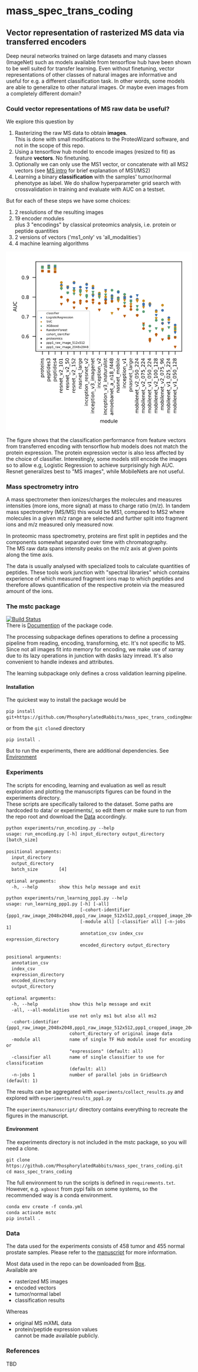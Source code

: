 # mass_spec_trans_coding
## Vector representation of rasterized MS data via transferred encoders

Deep neural networks trained on large datasets and many classes (ImageNet) such as models available from tensorflow hub have been shown to be well suited for transfer learning. Even without finetuning, vector representations of other classes of natural images are informative and useful for e.g. a different classification task. In other words, some models are able to generalize to other natural images. Or maybe even images from a completely different domain?

### Could vector representations of MS raw data be useful?  
We explore this question by
1. Rasterizing the raw MS data to obtain **images**.  
    This is done with small modifications to the ProteoWizard software, and not in the scope of this repo.
2. Using a tensorflow hub model to encode images (resized to fit) as feature **vectors**. No finetuning.  
3. Optionally we can only use the MS1 vector, or concatenate with all MS2 vectors (see [MS intro](###mass-spectrometry-intro) for brief explanation of MS1/MS2)
4. Learning a binary **classification** with the samples' tumor/normal phenotype as label. We do shallow hyperparameter grid search with crossvalidation in training and evaluate with AUC on a testset.  

But for each of these steps we have some choices:
1. 2 resolutions of the resulting images
2. 19 encoder modules  
    plus 3 "encodings" by classical proteomics analysis, i.e. protein or peptide quantities  
3. 2 versions of vectors ('ms1_only' vs 'all_modalities')
4. 4 machine learning algorithms

![prostate tumor/normal classification](experiments/manuscript/classifiers_module.png)

The figure shows that the classification performance from feature vectors from transferred encoding with tensorflow hub models does not match the protein expression. The protein expression vector is also less affected by the choice of classifier.
Interestingly, some models still encode the images so to allow e.g, Logistic Regression to achieve surprisingly high AUC.  
Resnet generalizes best to "MS images", while MobileNets are not useful.


### Mass spectrometry intro
A mass spectrometer then ionizes/charges the molecules and measures intensities (more ions, more signal) at mass to charge ratio (m/z). In tandem mass spectrometry (MS/MS) this would be MS1, compared to MS2 where molecules in a given m/z range are selected and further split into fragment ions and m/z measured only measured now.

In proteomic mass spectrometry, proteins are first split in peptides and the components somewhat separated over time with chromatography.  
The MS raw data spans intensity peaks on the m/z axis at given points along the time axis.  

The data is usually analysed with specialized tools to calculate quantities of peptides. These tools work junction with "spectral libraries" which contains experience of which measured fragment ions map to which peptides and therefore allows quantification of the respective protein via the measured amount of the ions.

### The mstc package
[![Build Status](https://travis-ci.com/PhosphorylatedRabbits/mass_spec_trans_coding.svg?branch=master)](https://travis-ci.com/PhosphorylatedRabbits/mass_spec_trans_coding)  
There is [Documention](https://phosphorylatedrabbits.github.io/mass_spec_trans_coding/) of the package code.

The processing subpackage defines operations to define a processing pipeline from reading, encoding, transforming, etc.
It's not specific to MS.
Since not all images fit into memory for encoding, we make use of xarray due to its lazy operations in junction with dasks lazy imread.
It's also convenient to handle indexes and attributes.

The learning subpackage only defines a cross validation learning pipeline.

#### Installation

The quickest way to install the package would be
```
pip install git+https://github.com/PhosphorylatedRabbits/mass_spec_trans_coding@master
```
or from the `git clone`d directory
```
pip install .
```

But to run the experiments, there are additional dependencies. See [Environment](#environment)

### Experiments
The scripts for encoding, learning and evaluation as well as result exploration and plotting the manuscripts figures can be found in the experiments directory.  
These scripts are specifically tailored to the dataset. Some paths are hardcoded to data/ or experiments/, so edit them or make sure to run from the repo root and download the [Data](#data) accordingly.

```console
python experiments/run_encoding.py --help
usage: run_encoding.py [-h] input_directory output_directory [batch_size]

positional arguments:
  input_directory
  output_directory
  batch_size        [4]

optional arguments:
  -h, --help        show this help message and exit
```

```console
python experiments/run_learning_ppp1.py --help
usage: run_learning_ppp1.py [-h] [-all]
                            [-cohort-identifier {ppp1_raw_image_2048x2048,ppp1_raw_image_512x512,ppp1_cropped_image_2048x973,ppp1_cropped_image_512x243}]
                            [-module all] [-classifier all] [-n-jobs 1]
                            annotation_csv index_csv expression_directory
                            encoded_directory output_directory

positional arguments:
  annotation_csv
  index_csv
  expression_directory
  encoded_directory
  output_directory

optional arguments:
  -h, --help            show this help message and exit
  -all, --all-modalities
                        use not only ms1 but also all ms2
  -cohort-identifier {ppp1_raw_image_2048x2048,ppp1_raw_image_512x512,ppp1_cropped_image_2048x973,ppp1_cropped_image_512x243}
                        cohort_directory of original image data
  -module all           name of single TF Hub module used for encoding or
                        "expressions" (default: all)
  -classifier all       name of single classifier to use for classification
                        (default: all)
  -n-jobs 1             number of parallel jobs in GridSearch (default: 1)
```

The results can be aggregated with `experiments/collect_results.py` and explored with `experiments/results_ppp1.py`

The `experiments/manuscript/` directory contains everything to recreate the figures in the manuscript.

#### Environment
The experiments directory is not included in the mstc package, so you will need a clone.
```
git clone https://github.com/PhosphorylatedRabbits/mass_spec_trans_coding.git
cd mass_spec_trans_coding
```
The full environment to run the scripts is defined in `requirements.txt`.  
However, e.g. `xgboost` from pypi fails on some systems, so the recommended way is a conda environment.  
```
conda env create -f conda.yml
conda activate mstc
pip install .
```

### Data
The data used for the experiments consists of 458 tumor and 455 normal prostate samples. Please refer to the [manuscript](#references) for more information.

Most data used in the repo can be downloaded from [Box](https://ibm.box.com/v/mstc-supplementary).  
Available are
- rasterized MS images
- encoded vectors
- tumor/normal label
- classification results

Whereas
- original MS mXML data
- protein/peptide expression values  
cannot be made available publicly.

### References

TBD
